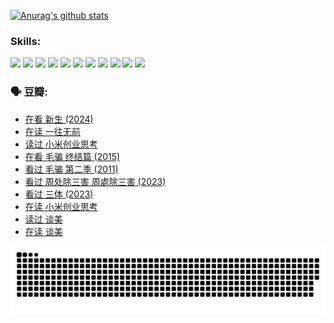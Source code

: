 
[![Anurag's github stats](https://github-readme-stats.vercel.app/api?username=w940853815)](https://github.com/anuraghazra/github-readme-stats)

### Skills:

<code><img height="32" src="https://cdn.jsdelivr.net/npm/simple-icons@v5/icons/python.svg"></code>
<code><img height="32" src="https://cdn.jsdelivr.net/npm/simple-icons@v5/icons/javascript.svg"></code>
<code><img height="32" src="https://cdn.jsdelivr.net/npm/simple-icons@v5/icons/django.svg"></code>
<code><img height="32" src="https://cdn.jsdelivr.net/npm/simple-icons@v5/icons/flask.svg"></code>
<code><img height="32" src="https://cdn.jsdelivr.net/npm/simple-icons@v5/icons/vuetify.svg"></code>
<code><img height="32" src="https://cdn.jsdelivr.net/npm/simple-icons@v5/icons/git.svg"></code>
<code><img height="32" src="https://cdn.jsdelivr.net/npm/simple-icons@v5/icons/docker.svg"></code>
<code><img height="32" src="https://cdn.jsdelivr.net/npm/simple-icons@v5/icons/postgresql.svg"></code>
<code><img height="32" src="https://cdn.jsdelivr.net/npm/simple-icons@v5/icons/elasticsearch.svg"></code>
<code><img height="32" src="https://cdn.jsdelivr.net/npm/simple-icons@v5/icons/macos.svg"></code>
<code><img height="32" src="https://cdn.jsdelivr.net/npm/simple-icons@v5/icons/linux.svg"></code>

### 🗣 豆瓣:

<!-- DOUBAN-ACTIVITIES:START -->
- [在看 新生‎ (2024)](https://www.douban.com/people/136069238/status/4607441062/?_i=15797026)
- [在读 一往无前](https://www.douban.com/people/136069238/status/4590507310/?_i=15797026)
- [读过 小米创业思考](https://www.douban.com/people/136069238/status/4590506983/?_i=15797026)
- [在看 毛骗 终结篇‎ (2015)](https://www.douban.com/people/136069238/status/4581971924/?_i=15797026)
- [看过 毛骗 第二季‎ (2011)](https://www.douban.com/people/136069238/status/4581971810/?_i=15797026)
- [看过 周处除三害 周處除三害‎ (2023)](https://www.douban.com/people/136069238/status/4575646701/?_i=15797026)
- [看过 三体‎ (2023)](https://www.douban.com/people/136069238/status/4574263039/?_i=15797026)
- [在读 小米创业思考](https://www.douban.com/people/136069238/status/4572047905/?_i=15797026)
- [读过 谈美](https://www.douban.com/people/136069238/status/4572047629/?_i=15797026)
- [在读 谈美](https://www.douban.com/people/136069238/status/4560861771/?_i=15797026)
<!-- DOUBAN-ACTIVITIES:END -->


![Snake animation](https://raw.githubusercontent.com/w940853815/w940853815/output/github-contribution-grid-snake.svg)

<!--
**w940853815/w940853815** is a ✨ _special_ ✨ repository because its `README.md` (this file) appears on your GitHub profile.

Here are some ideas to get you started:

- 🔭 I’m currently working on ...
- 🌱 I’m currently learning ...
- 👯 I’m looking to collaborate on ...
- 🤔 I’m looking for help with ...
- 💬 Ask me about ...
- 📫 How to reach me: ...
- 😄 Pronouns: ...
- ⚡ Fun fact: ...
-->
